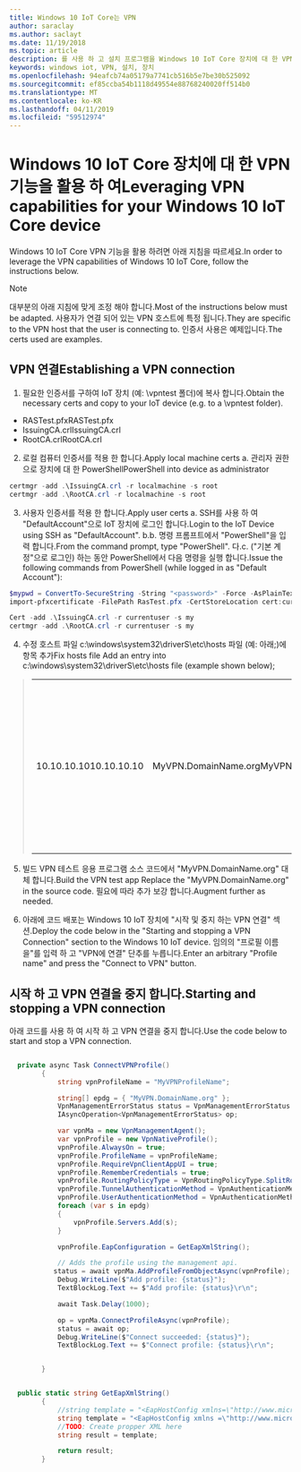```yaml
---
title: Windows 10 IoT Core는 VPN
author: saraclay
ms.author: saclayt
ms.date: 11/19/2018
ms.topic: article
description: 를 사용 하 고 설치 프로그램을 Windows 10 IoT Core 장치에 대 한 VPN 기능을 구성 하는 방법을 알아봅니다.
keywords: windows iot, VPN, 설치, 장치
ms.openlocfilehash: 94eafcb74a05179a7741cb516b5e7be30b525092
ms.sourcegitcommit: ef85ccba54b1118d49554e88768240020ff514b0
ms.translationtype: MT
ms.contentlocale: ko-KR
ms.lasthandoff: 04/11/2019
ms.locfileid: "59512974"
---
```

# <a name="leveraging-vpn-capabilities-for-your-windows-10-iot-core-device"></a><span data-ttu-id="de24b-104">Windows 10 IoT Core 장치에 대 한 VPN 기능을 활용 하 여</span><span class="sxs-lookup"><span data-stu-id="de24b-104">Leveraging VPN capabilities for your Windows 10 IoT Core device</span></span>

<span data-ttu-id="de24b-105">Windows 10 IoT Core VPN 기능을 활용 하려면 아래 지침을 따르세요.</span><span class="sxs-lookup"><span data-stu-id="de24b-105">In order to leverage the VPN capabilities of Windows 10 IoT Core, follow the instructions below.</span></span>

> [!NOTE]
> <span data-ttu-id="de24b-106">대부분의 아래 지침에 맞게 조정 해야 합니다.</span><span class="sxs-lookup"><span data-stu-id="de24b-106">Most of the instructions below must be adapted.</span></span> <span data-ttu-id="de24b-107">사용자가 연결 되어 있는 VPN 호스트에 특정 됩니다.</span><span class="sxs-lookup"><span data-stu-id="de24b-107">They are specific to the VPN host that the user is connecting to.</span></span> <span data-ttu-id="de24b-108">인증서 사용은 예제입니다.</span><span class="sxs-lookup"><span data-stu-id="de24b-108">The certs used are examples.</span></span>

## <a name="establishing-a-vpn-connection"></a><span data-ttu-id="de24b-109">VPN 연결</span><span class="sxs-lookup"><span data-stu-id="de24b-109">Establishing a VPN connection</span></span> 

1. <span data-ttu-id="de24b-110">필요한 인증서를 구하여 IoT 장치 (예: \vpntest 폴더)에 복사 합니다.</span><span class="sxs-lookup"><span data-stu-id="de24b-110">Obtain the necessary certs and copy to your IoT device (e.g. to a \vpntest folder).</span></span>

* <span data-ttu-id="de24b-111">RASTest.pfx</span><span class="sxs-lookup"><span data-stu-id="de24b-111">RASTest.pfx</span></span>
* <span data-ttu-id="de24b-112">IssuingCA.crl</span><span class="sxs-lookup"><span data-stu-id="de24b-112">IssuingCA.crl</span></span>
* <span data-ttu-id="de24b-113">RootCA.crl</span><span class="sxs-lookup"><span data-stu-id="de24b-113">RootCA.crl</span></span>

2. <span data-ttu-id="de24b-114">로컬 컴퓨터 인증서를 적용 한 합니다.</span><span class="sxs-lookup"><span data-stu-id="de24b-114">Apply local machine certs a.</span></span> <span data-ttu-id="de24b-115">관리자 권한으로 장치에 대 한 PowerShell</span><span class="sxs-lookup"><span data-stu-id="de24b-115">PowerShell into device as administrator</span></span>

```powershell
certmgr -add .\IssuingCA.crl -r localmachine -s root
certmgr -add .\RootCA.crl -r localmachine -s root
```

3. <span data-ttu-id="de24b-116">사용자 인증서를 적용 한 합니다.</span><span class="sxs-lookup"><span data-stu-id="de24b-116">Apply user certs a.</span></span> <span data-ttu-id="de24b-117">SSH를 사용 하 여 "DefaultAccount"으로 IoT 장치에 로그인 합니다.</span><span class="sxs-lookup"><span data-stu-id="de24b-117">Login to the IoT Device using SSH as "DefaultAccount".</span></span>
<span data-ttu-id="de24b-118">b.</span><span class="sxs-lookup"><span data-stu-id="de24b-118">b.</span></span> <span data-ttu-id="de24b-119">명령 프롬프트에서 "PowerShell"을 입력 합니다.</span><span class="sxs-lookup"><span data-stu-id="de24b-119">From the command prompt, type "PowerShell".</span></span>
<span data-ttu-id="de24b-120">다.</span><span class="sxs-lookup"><span data-stu-id="de24b-120">c.</span></span> <span data-ttu-id="de24b-121">("기본 계정"으로 로그인) 하는 동안 PowerShell에서 다음 명령을 실행 합니다.</span><span class="sxs-lookup"><span data-stu-id="de24b-121">Issue the following commands from PowerShell (while logged in as "Default Account"):</span></span>

```powershell
$mypwd = ConvertTo-SecureString -String "<password>" -Force -AsPlainText
import-pfxcertificate -FilePath RasTest.pfx -CertStoreLocation cert:currentUser\my -Password $mypwd

Cert -add .\IssuingCA.crl -r currentuser -s my
certmgr -add .\RootCA.crl -r currentuser -s my
```

4. <span data-ttu-id="de24b-122">수정 호스트 파일 c:\windows\system32\driverS\etc\hosts 파일 (예: 아래;)에 항목 추가</span><span class="sxs-lookup"><span data-stu-id="de24b-122">Fix hosts file Add an entry into c:\windows\system32\driverS\etc\hosts file (example shown below);</span></span>

> |    |    |    |
> |----|----| ---|
> | <span data-ttu-id="de24b-123">10.10.10.10</span><span class="sxs-lookup"><span data-stu-id="de24b-123">10.10.10.10</span></span> | <span data-ttu-id="de24b-124">MyVPN.DomainName.org</span><span class="sxs-lookup"><span data-stu-id="de24b-124">MyVPN.DomainName.org</span></span> | <span data-ttu-id="de24b-125">필요에 따라 IP 주소 및 도메인 이름으로 대체</span><span class="sxs-lookup"><span data-stu-id="de24b-125">Replace with IP address and domain name as needed</span></span> |

5. <span data-ttu-id="de24b-126">빌드 VPN 테스트 응용 프로그램 소스 코드에서 "MyVPN.DomainName.org" 대체 합니다.</span><span class="sxs-lookup"><span data-stu-id="de24b-126">Build the VPN test app Replace the "MyVPN.DomainName.org" in the source code.</span></span> <span data-ttu-id="de24b-127">필요에 따라 추가 보강 합니다.</span><span class="sxs-lookup"><span data-stu-id="de24b-127">Augment further as needed.</span></span>

6. <span data-ttu-id="de24b-128">아래에 코드 배포는 Windows 10 IoT 장치에 "시작 및 중지 하는 VPN 연결" 섹션.</span><span class="sxs-lookup"><span data-stu-id="de24b-128">Deploy the code below in the "Starting and stopping a VPN Connection" section to the Windows 10 IoT device.</span></span>
<span data-ttu-id="de24b-129">임의의 "프로필 이름을"를 입력 하 고 "VPN에 연결" 단추를 누릅니다.</span><span class="sxs-lookup"><span data-stu-id="de24b-129">Enter an arbitrary "Profile name" and press the "Connect to VPN" button.</span></span> 


## <a name="starting-and-stopping-a-vpn-connection"></a><span data-ttu-id="de24b-130">시작 하 고 VPN 연결을 중지 합니다.</span><span class="sxs-lookup"><span data-stu-id="de24b-130">Starting and stopping a VPN connection</span></span>

<span data-ttu-id="de24b-131">아래 코드를 사용 하 여 시작 하 고 VPN 연결을 중지 합니다.</span><span class="sxs-lookup"><span data-stu-id="de24b-131">Use the code below to start and stop a VPN connection.</span></span>

```csharp

  private async Task ConnectVPNProfile()
        {
            string vpnProfileName = "MyVPNProfileName";

            string[] epdg = { "MyVPN.DomainName.org" };
            VpnManagementErrorStatus status = VpnManagementErrorStatus.Ok;
            IAsyncOperation<VpnManagementErrorStatus> op;

            var vpnMa = new VpnManagementAgent();
            var vpnProfile = new VpnNativeProfile();
            vpnProfile.AlwaysOn = true;
            vpnProfile.ProfileName = vpnProfileName;
            vpnProfile.RequireVpnClientAppUI = true;
            vpnProfile.RememberCredentials = true;
            vpnProfile.RoutingPolicyType = VpnRoutingPolicyType.SplitRouting;
            vpnProfile.TunnelAuthenticationMethod = VpnAuthenticationMethod.Eap;
            vpnProfile.UserAuthenticationMethod = VpnAuthenticationMethod.Eap;
            foreach (var s in epdg)
            {
                vpnProfile.Servers.Add(s);
            }

            vpnProfile.EapConfiguration = GetEapXmlString();

            // Adds the profile using the management api.
           status = await vpnMa.AddProfileFromObjectAsync(vpnProfile);
            Debug.WriteLine($"Add profile: {status}");
            TextBlockLog.Text += $"Add profile: {status}\r\n";

            await Task.Delay(1000);

            op = vpnMa.ConnectProfileAsync(vpnProfile);
            status = await op;
            Debug.WriteLine($"Connect succeeded: {status}");
            TextBlockLog.Text += $"Connect profile: {status}\r\n";


        }


  public static string GetEapXmlString()
        {
            //string template = "<EapHostConfig xmlns=\"http://www.microsoft.com/provisioning/EapHostConfig\"><EapMethod><Type xmlns=\"http://www.microsoft.com/provisioning/EapCommon\">25</Type><VendorId xmlns=\"http://www.microsoft.com/provisioning/EapCommon\">0</VendorId><VendorType xmlns=\"http://www.microsoft.com/provisioning/EapCommon\">0</VendorType><AuthorId xmlns=\"http://www.microsoft.com/provisioning/EapCommon\">0</AuthorId></EapMethod><Config xmlns=\"http://www.microsoft.com/provisioning/EapHostConfig\"><Eap xmlns=\"http://www.microsoft.com/provisioning/BaseEapConnectionPropertiesV1\"><Type>25</Type><EapType xmlns=\"http://www.microsoft.com/provisioning/MsPeapConnectionPropertiesV1\"><ServerValidation><DisableUserPromptForServerValidation>true</DisableUserPromptForServerValidation><ServerNames></ServerNames><TrustedRootCA>d2 d3 8e ba 60 ca a1 c1 20 55 a2 e1 c8 3b 15 ad 45 01 10 c2 </TrustedRootCA><TrustedRootCA>d1 76 97 cc 20 6e d2 6e 1a 51 f5 bb 96 e9 35 6d 6d 61 0b 74 </TrustedRootCA></ServerValidation><FastReconnect>true</FastReconnect><InnerEapOptional>false</InnerEapOptional><Eap xmlns=\"http://www.microsoft.com/provisioning/BaseEapConnectionPropertiesV1\"><Type>13</Type><EapType xmlns=\"http://www.microsoft.com/provisioning/EapTlsConnectionPropertiesV1\"><CredentialsSource><CertificateStore><SimpleCertSelection>true</SimpleCertSelection></CertificateStore></CredentialsSource><ServerValidation><DisableUserPromptForServerValidation>true</DisableUserPromptForServerValidation><ServerNames></ServerNames><TrustedRootCA>d2 d3 8e ba 60 ca a1 c1 20 55 a2 e1 c8 3b 15 ad 45 01 10 c2 </TrustedRootCA><TrustedRootCA>d1 76 97 cc 20 6e d2 6e 1a 51 f5 bb 96 e9 35 6d 6d 61 0b 74 </TrustedRootCA></ServerValidation><DifferentUsername>false</DifferentUsername><PerformServerValidation xmlns=\"http://www.microsoft.com/provisioning/EapTlsConnectionPropertiesV2\">true</PerformServerValidation><AcceptServerName xmlns=\"http://www.microsoft.com/provisioning/EapTlsConnectionPropertiesV2\">false</AcceptServerName><TLSExtensions xmlns=\"http://www.microsoft.com/provisioning/EapTlsConnectionPropertiesV2\"><FilteringInfo xmlns=\"http://www.microsoft.com/provisioning/EapTlsConnectionPropertiesV3\"><EKUMapping><EKUMap><EKUName>AAD Conditional Access</EKUName><EKUOID>1.3.6.1.4.1.311.87</EKUOID></EKUMap></EKUMapping><ClientAuthEKUList Enabled=\"true\"><EKUMapInList><EKUName>AAD Conditional Access</EKUName></EKUMapInList></ClientAuthEKUList></FilteringInfo></TLSExtensions></EapType></Eap><EnableQuarantineChecks>false</EnableQuarantineChecks><RequireCryptoBinding>true</RequireCryptoBinding><PeapExtensions><PerformServerValidation xmlns=\"http://www.microsoft.com/provisioning/MsPeapConnectionPropertiesV2\">true</PerformServerValidation><AcceptServerName xmlns=\"http://www.microsoft.com/provisioning/MsPeapConnectionPropertiesV2\">false</AcceptServerName></PeapExtensions></EapType></Eap></Config></EapHostConfig>";
            string template = "<EapHostConfig xmlns =\"http://www.microsoft.com/provisioning/EapHostConfig\"><EapMethod><Type xmlns=\"http://www.microsoft.com/provisioning/EapCommon\">13</Type><VendorId xmlns=\"http://www.microsoft.com/provisioning/EapCommon\">0</VendorId><VendorType xmlns=\"http://www.microsoft.com/provisioning/EapCommon\">0</VendorType><AuthorId xmlns=\"http://www.microsoft.com/provisioning/EapCommon\">0</AuthorId></EapMethod><Config xmlns=\"http://www.microsoft.com/provisioning/EapHostConfig\"><Eap xmlns=\"http://www.microsoft.com/provisioning/BaseEapConnectionPropertiesV1\"><Type>13</Type><EapType xmlns=\"http://www.microsoft.com/provisioning/EapTlsConnectionPropertiesV1\"><CredentialsSource><CertificateStore><SimpleCertSelection>true</SimpleCertSelection></CertificateStore></CredentialsSource><ServerValidation><DisableUserPromptForServerValidation>false</DisableUserPromptForServerValidation><ServerNames></ServerNames><TrustedRootCA>b6 ea bf ba 48 be 09 c9 50 4f c6 ea 9b f5 74 dc a9 01 56 62 </TrustedRootCA></ServerValidation><DifferentUsername>false</DifferentUsername><PerformServerValidation xmlns=\"http://www.microsoft.com/provisioning/EapTlsConnectionPropertiesV2\">false</PerformServerValidation><AcceptServerName xmlns=\"http://www.microsoft.com/provisioning/EapTlsConnectionPropertiesV2\">false</AcceptServerName><TLSExtensions xmlns=\"http://www.microsoft.com/provisioning/EapTlsConnectionPropertiesV2\"><FilteringInfo xmlns=\"http://www.microsoft.com/provisioning/EapTlsConnectionPropertiesV3\"><CAHashList Enabled=\"true\"><IssuerHash>b6 ea bf ba 48 be 09 c9 50 4f c6 ea 9b f5 74 dc a9 01 56 62 </IssuerHash></CAHashList></FilteringInfo></TLSExtensions></EapType></Eap></Config></EapHostConfig>";
            //TODO: Create propper XML here
            string result = template;

            return result;
        }
```







